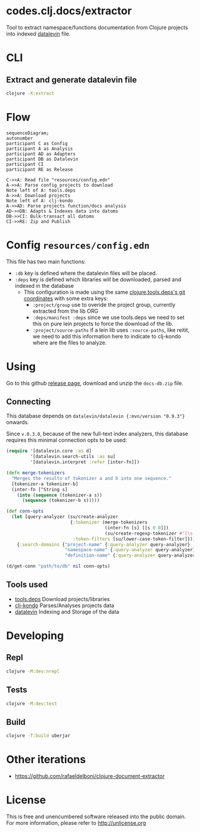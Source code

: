 # codes.clj.docs/extractor

Tool to extract namespace/functions documentation from Clojure projects into indexed [datalevin](https://github.com/juji-io/datalevin) file.

# CLI

## Extract and generate datalevin file
```bash
clojure -X:extract
```

# Flow

```mermaid
sequenceDiagram;
autonumber
participant C as Config
participant A as Analysis
participant AD as Adapters
participant DB as Datalevin
participant CI
participant RE as Release 

C->>A: Read file "resources/config.edn"
A->>A: Parse config projects to download
Note left of A: tools.deps
A->>A: Download projects
Note left of A: clj-kondo
A->>AD: Parse projects function/docs analysis
AD->>DB: Adapts & Indexes data into datoms
DB->>CI: Bulk-transact all datoms
CI->>RE: Zip and Publish
```

# Config `resources/config.edn`
This file has two main functions:
- `:db` key is defined where the datalevin files will be placed.
- `:deps` key is defined which libraries will be downloaded, parsed and indexed in the database
  - This configuration is made using the same [clojure.tools.deps's git coordinates](https://clojure.org/reference/deps_edn#deps_git) with some extra keys:
    - `:project/group` use to overide the project group, currently extracted from the lib ORG 
    - `:deps/manifest :deps` since we use tools.deps we need to set this on pure lein projects to force the download of the lib.
    - `:project/source-paths` if a lein lib uses `:source-paths`, like reitit, we need to add this information here to indicate to clj-kondo where are the files to analyze.

# Using
Go to this github [release page](https://github.com/clj-codes/docs.extractor/releases), download and unzip the `docs-db.zip` file.

## Connecting
This database depends on `datalevin/datalevin {:mvn/version "0.9.3"}` onwards.

Since `v.0.3.0`, because of the new full-text index analyzers, this database requires this minimal connection opts to be used:
```clojure
(require '[datalevin.core :as d]
         '[datalevin.search-utils :as su]
         '[datalevin.interpret :refer [inter-fn]])

(defn merge-tokenizers
  "Merges the results of tokenizer a and b into one sequence."
  [tokenizer-a tokenizer-b]
  (inter-fn [^String s]
    (into (sequence (tokenizer-a s))
      (sequence (tokenizer-b s)))))

(def conn-opts
  (let [query-analyzer (su/create-analyzer
                        {:tokenizer (merge-tokenizers
                                     (inter-fn [s] [[s 0 0]])
                                     (su/create-regexp-tokenizer #"[\s:/\.;,!=?\"'()\[\]{}|<>&@#^*\\~`\-]+"))
                         :token-filters [su/lower-case-token-filter]})]
    {:search-domains {"project-name" {:query-analyzer query-analyzer}
                      "namespace-name" {:query-analyzer query-analyzer}
                      "definition-name" {:query-analyzer query-analyzer}}}))

(d/get-conn "path/to/db" nil conn-opts)
```

## Tools used
- [tools.deps](https://github.com/clojure/tools.deps) Download projects/libraries
- [clj-kondo](https://github.com/clj-kondo/clj-kondo) Parses/Analyses projects data
- [datalevin](https://github.com/juji-io/datalevin) Indexing and Storage of the data

# Developing

## Repl
```bash
clojure -M:dev:nrepl
```

## Tests
```bash
clojure -M:dev:test
```

## Build
```bash
clojure -T:build uberjar
```

# Other iterations
- https://github.com/rafaeldelboni/clojure-document-extractor

# License
This is free and unencumbered software released into the public domain.  
For more information, please refer to <http://unlicense.org>
